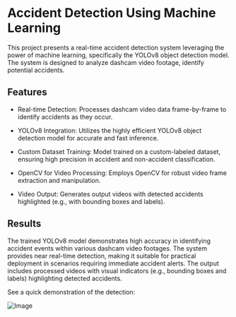 # Accident Detection Using Machine Learning
This project presents a real-time accident detection system leveraging the power of machine learning, specifically the YOLOv8 object detection model. The system is designed to analyze dashcam video footage, identify potential accidents.

## Features
+ Real-time Detection: Processes dashcam video data frame-by-frame to identify accidents as they occur.

+ YOLOv8 Integration: Utilizes the highly efficient YOLOv8 object detection model for accurate and fast inference.

+ Custom Dataset Training: Model trained on a custom-labeled dataset, ensuring high precision in accident and non-accident classification.

+ OpenCV for Video Processing: Employs OpenCV for robust video frame extraction and manipulation.

+ Video Output: Generates output videos with detected accidents highlighted (e.g., with bounding boxes and labels).

## Results
The trained YOLOv8 model demonstrates high accuracy in identifying accident events within various dashcam video footages. The system provides near real-time detection, making it suitable for practical deployment in scenarios requiring immediate accident alerts. The output includes processed videos with visual indicators (e.g., bounding boxes and labels) highlighting detected accidents.

See a quick demonstration of the detection:

![Image](https://github.com/user-attachments/assets/b1924825-bace-4e58-beeb-250f7ccf629e)
